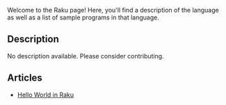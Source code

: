 Welcome to the Raku page! Here, you'll find a description of the language as well as a list of sample programs in that language.

## Description

No description available. Please consider contributing.

## Articles

- [Hello World in Raku](https://sampleprograms.io/projects/hello-world/raku)